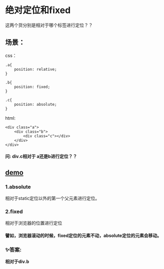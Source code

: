 # 绝对定位和fixed

这两个货分别是相对于哪个标签进行定位？？

## 场景：

css：

```text
.a{
    position: relative;
}

.b{
    position: fixed;
}

.c{
    position: absolute;
}
```

html:

```text
<div class="a">
    <div class="b">
        <div class="c"></div>
    </div>
</div>
```

#### 问: div.c相对于 a还是b进行定位？？

## [demo](https://codepen.io/singsingasong/pen/EebeEe?editors=1100)

### 1.absolute

相对于static定位以外的第一个父元素进行定位。

### 2.fixed

相对于浏览器的位置进行定位

#### 譬如，浏览器滚动的时候，fixed定位的元素不动，absolute定位的元素会移动。

### ✨答案:

**相对于div.b**

